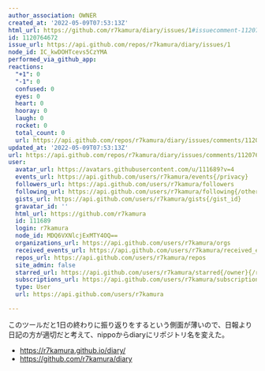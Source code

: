 ```yaml
---
author_association: OWNER
created_at: '2022-05-09T07:53:13Z'
html_url: https://github.com/r7kamura/diary/issues/1#issuecomment-1120764672
id: 1120764672
issue_url: https://api.github.com/repos/r7kamura/diary/issues/1
node_id: IC_kwDOHTcevs5CzYMA
performed_via_github_app: 
reactions:
  "+1": 0
  "-1": 0
  confused: 0
  eyes: 0
  heart: 0
  hooray: 0
  laugh: 0
  rocket: 0
  total_count: 0
  url: https://api.github.com/repos/r7kamura/diary/issues/comments/1120764672/reactions
updated_at: '2022-05-09T07:53:13Z'
url: https://api.github.com/repos/r7kamura/diary/issues/comments/1120764672
user:
  avatar_url: https://avatars.githubusercontent.com/u/111689?v=4
  events_url: https://api.github.com/users/r7kamura/events{/privacy}
  followers_url: https://api.github.com/users/r7kamura/followers
  following_url: https://api.github.com/users/r7kamura/following{/other_user}
  gists_url: https://api.github.com/users/r7kamura/gists{/gist_id}
  gravatar_id: ''
  html_url: https://github.com/r7kamura
  id: 111689
  login: r7kamura
  node_id: MDQ6VXNlcjExMTY4OQ==
  organizations_url: https://api.github.com/users/r7kamura/orgs
  received_events_url: https://api.github.com/users/r7kamura/received_events
  repos_url: https://api.github.com/users/r7kamura/repos
  site_admin: false
  starred_url: https://api.github.com/users/r7kamura/starred{/owner}{/repo}
  subscriptions_url: https://api.github.com/users/r7kamura/subscriptions
  type: User
  url: https://api.github.com/users/r7kamura

---
```

このツールだと1日の終わりに振り返りをするという側面が薄いので、日報より日記の方が適切だと考えて、nippoからdiaryにリポジトリ名を変えた。

- https://r7kamura.github.io/diary/
- https://github.com/r7kamura/diary